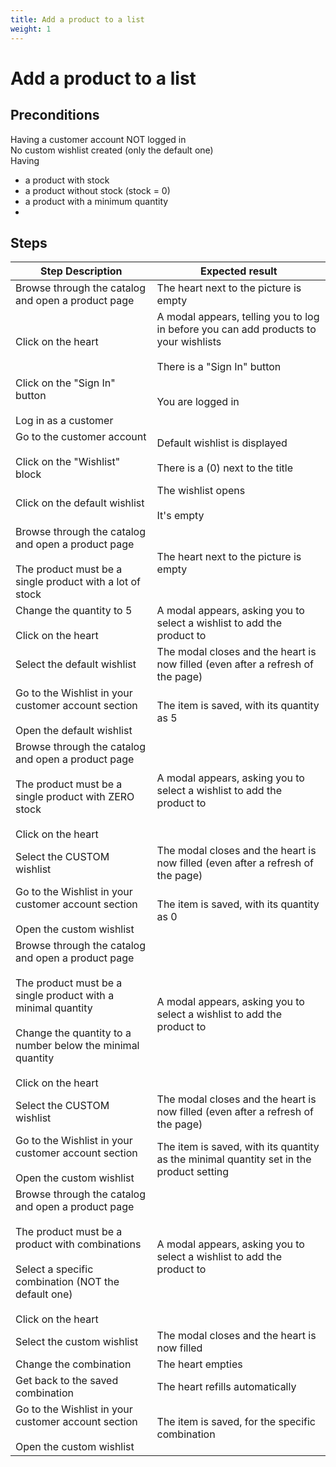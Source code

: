 ```yaml
---
title: Add a product to a list
weight: 1
---
```


# Add a product to a list

## Preconditions

Having a customer account NOT logged in<br />
No custom wishlist created (only the default one)<br />
Having <br />
- a product with stock<br />
- a product without stock (stock = 0)<br />
- a product with a minimum quantity<br />
- 
## Steps
| Step Description | Expected result |
| ----- | ----- |
| Browse through the catalog and open a product page | The heart next to the picture is empty |
| Click on the heart | A modal appears, telling you to log in before you can add products to your wishlists<br /><br>There is a "Sign In" button |
| Click on the "Sign In" button<br /><br>Log in as a customer | You are logged in |
| Go to the customer account<br /><br>Click on the "Wishlist" block | Default wishlist is displayed<br /><br>There is a (0) next to the title |
| Click on the default wishlist | The wishlist opens<br /><br>It's empty |
| Browse through the catalog and open a product page<br /><br>The product must be a single product with a lot of stock | The heart next to the picture is empty |
| Change the quantity to 5<br /><br>Click on the heart | A modal appears, asking you to select a wishlist to add the product to |
| Select the default wishlist | The modal closes and the heart is now filled (even after a refresh of the page) |
| Go to the Wishlist in your customer account section<br /><br>Open the default wishlist | The item is saved, with its quantity as 5 |
| Browse through the catalog and open a product page<br /><br>The product must be a single product with ZERO stock<br /><br>Click on the heart | A modal appears, asking you to select a wishlist to add the product to |
| Select the CUSTOM wishlist | The modal closes and the heart is now filled (even after a refresh of the page) |
| Go to the Wishlist in your customer account section<br /><br>Open the custom wishlist | The item is saved, with its quantity as 0 |
| Browse through the catalog and open a product page<br /><br>The product must be a single product with a minimal quantity<br /><br>Change the quantity to a number below the minimal quantity<br /><br>Click on the heart | A modal appears, asking you to select a wishlist to add the product to |
| Select the CUSTOM wishlist | The modal closes and the heart is now filled (even after a refresh of the page) |
| Go to the Wishlist in your customer account section<br /><br>Open the custom wishlist | The item is saved, with its quantity as the minimal quantity set in the product setting |
| Browse through the catalog and open a product page<br /><br>The product must be a product with combinations<br /><br>Select a specific combination (NOT the default one)<br /><br>Click on the heart | A modal appears, asking you to select a wishlist to add the product to |
| Select the custom wishlist | The modal closes and the heart is now filled |
| Change the combination | The heart empties |
| Get back to the saved combination | The heart refills automatically |
| Go to the Wishlist in your customer account section<br /><br>Open the custom wishlist | The item is saved, for the specific combination |
